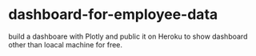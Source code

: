 # dashboard-for-employee-data

build a dashboare with Plotly and public it on Heroku to show dashboard other than loacal machine for free.
